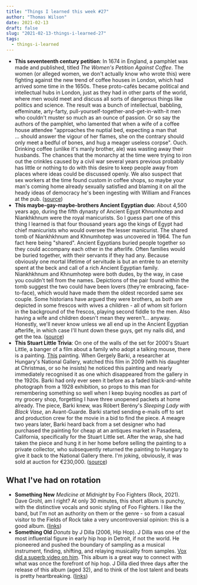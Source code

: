 ```yaml
---
title: "Things I learned this week #27"
author: "Thomas Wilson"
date: 2021-02-13
draft: false
slug: "2021-02-13-things-i-learned-27"
tags:
  - things-i-learned
---
```


- **This seventeenth century petition**: In 1674 in England, a pamphlet was made and published, titled _The Women's Petition Against Coffee_. The women (or alleged women, we don't actually know who wrote this) were fighting against the new trend of coffee houses in London, which had arrived some time in the 1650s. These proto-cafés became political and intellectual hubs in London, just as they had in other parts of the world, where men would meet and discuss all sorts of dangerous things like politics and science. The result was a bunch of intellectual, babbling, effeminate, arty-farty, pull-yourself-together-and-get-in-with-it men who couldn't muster so much as an ounce of passion. Or so say the authors of the pamphlet, who lamented that when a wife of a coffee house attendee "approaches the nuptial bed, expecting a man that ... should answer the vigour of her flames, she on the contrary should only meet a bedful of bones, and hug a meager useless corpse". Ouch. Drinking coffee (unlike it's manly brother, ale) was wasting away their husbands. The chances that the monarchy at the time were trying to iron out the crinkles caused by a civil war several years previous probably has little or nothing to do with this desire to keep people away from places where ideas could be discussed openly. We also suspect that sex workers at the time found custom in coffee shops, so maybe your man's coming home already sexually satisfied and blaming it on all the heady ideas of democracy he's been ingesting with William and Frances at the pub. ([source](https://www.smithsonianmag.com/smart-news/meet-pro-temperance-women-who-crusaded-against-coffee-180965039/))
- **This maybe-gay-maybe-brothers Ancient Egyptian duo**: About 4,500 years ago, during the fifth dynasty of Ancient Egypt Khnumhotep and Niankhkhnum were the royal manicurists. So I guess part one of this thing I learned is that four thousand years ago the kings of Egypt had chief manicurists who would oversee the lesser manicurist. The shared tomb of Niankhkhnum and Khnumhotep was uncovered in 1964. The fun fact here being "shared". Ancient Egyptians buried people together so they could accompany each other in the afterlife. Often families would be buried together, with their servants if they had any. Because obviously one mortal lifetime of servitude is but an entrée to an eternity spent at the beck and call of a rich Ancient Egyptian family. Niankhkhnum and Khnumhotep were both dudes, by the way, in case you couldn't tell from the names. Depictions of the pair found within the tomb suggest the two could have been lovers (they're embracing, face-to-face), which would have made them the oldest recorded same sex couple. Some historians have argued they were brothers, as both are depicted in some frescos with wives a children - all of whom sit forlorn in the background of the frescos, playing second fiddle to the men. Also having a wife and children doesn't mean they weren't... anyway. Honestly, we'll never know unless we all end up in the Ancient Egyptian afterlife, in which case I'll hunt down these guys, get my nails did, and get the tea. ([source](https://en.wikipedia.org/wiki/Khnumhotep_and_Niankhkhnum))
- **This Stuart Little Trivia**: On one of the walls of the set for 2000's Stuart Little, a banger of a film about a family who adopt a talking mouse, there is a painting. [This](https://i.guim.co.uk/img/static/sys-images/Guardian/Pix/pictures/2014/11/27/1417112053124/da55bcb8-cd42-4f13-861a-d346f664d344-540x324.jpeg?width=620&quality=45&auto=format&fit=max&dpr=2&s=02e425e654cdf4836312936b04506c6c) painting. When Gergely Barki, a researcher at Hungary's National Gallery, watched this film in 2009 (with his daughter at Christmas, or so he insists) he noticed this painting and nearly immediately recognised it as one which disappeared from the gallery in the 1920s. Barki had only ever seen it before as a faded black-and-white photograph from a 1928 exhibition, so props to this man for remembering something so well when I keep buying noodles as part of my grocery shop, forgetting I have three unopened packets at home already. The piece, Barki knew, was Róbert Berény's _Sleeping Lady with Black Vase_, an Avant-Guarde. Barki started sending e-mails off to set and production crew for the movie in a bid to find the piece. A meagre two years later, Barki heard back from a set designer who had purchased the painting for cheap at an antiques market in Pasadena, California, specifically for the Stuart Little set. After the wrap, she had taken the piece and hung it in her home before selling the painting to a private collector, who subsequently returned the painting to Hungary to give it back to the National Gallery there. I'm joking, obviously, it was sold at auction for €230,000. ([source](https://www.theguardian.com/world/2014/nov/27/stuart-little-art-historian-long-lost-hungarian-masterpiece))

## What I've had on rotation

- **Something New** _Medicine at Midnight_ by Foo Fighters (Rock, 2021). Dave Grohl, am I right? At only 30 minutes, this short album is punchy, with the distinctive vocals and sonic styling of Foo Fighters. I like the band, but I'm not an authority on them or the genre - so from a casual visitor to the Fields of Rock take a very uncontroversial opinion: this is a good album. ([links](https://songwhip.com/foo-fighters/medicineatmidnight))
- **Something Old** _Donuts_ by J Dilla (2006, Hip Hop). J Dilla was one of the most influential figure in early hip hop in Detroit, if not the world. He pioneered and pushed the boundary of sampling as a musical instrument, finding, shifting, and relaying musicality from samples. [Vox did a superb video on him](https://www.youtube.com/watch?v=SENzTt3ftiU). This album is a great way to connect with what was once the forefront of hip hop. J Dilla died three days after the release of this album (aged 32), and to think of the lost talent and beats is pretty heartbreaking. ([links](https://songwhip.com/j-dilla/donuts))
